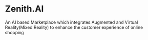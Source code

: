 # Zenith.AI
An AI based Marketplace which integrates Augmented and Virtual Reality(Mixed Reality) to enhance the customer experience of online shopping
